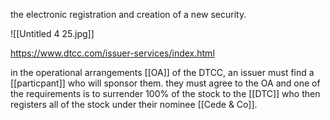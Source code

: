 the electronic registration and creation of a new security.

![[Untitled 4 25.jpg]]

https://www.dtcc.com/issuer-services/index.html

in the operational arrangements [[OA]] of the DTCC, an issuer must find a [[particpant]] who will sponsor them. they must agree to the OA and one of the requirements is to surrender 100% of the stock to the [[DTC]] who then registers all of the stock under their nominee [[Cede & Co]].
